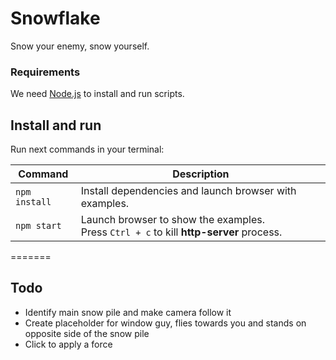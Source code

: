 # Snowflake

Snow your enemy, snow yourself. 

### Requirements

We need [Node.js](https://nodejs.org) to install and run scripts.

## Install and run

Run next commands in your terminal:

| Command | Description |
|---------|-------------|
| `npm install` | Install dependencies and launch browser with examples.|
| `npm start` | Launch browser to show the examples. <br> Press `Ctrl + c` to kill **http-server** process. |
=======

## Todo

* Identify main snow pile and make camera follow it 
* Create placeholder for window guy, flies towards you and stands on opposite side of the snow pile
* Click to apply a force 